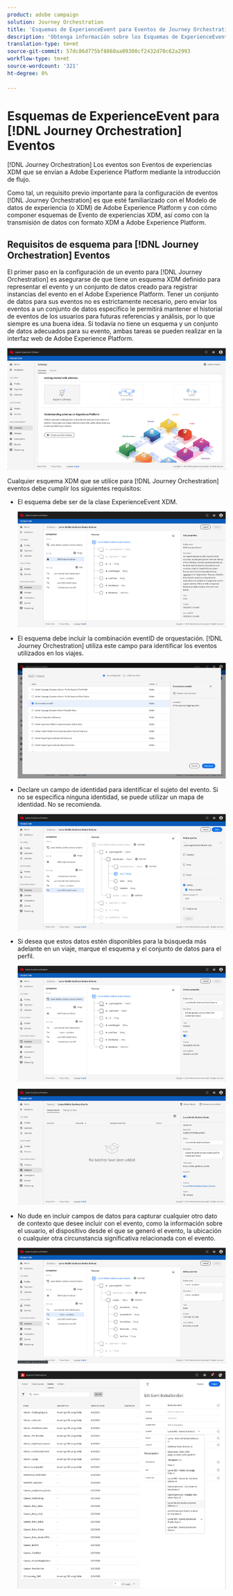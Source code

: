 ```yaml
---
product: adobe campaign
solution: Journey Orchestration
title: 'Esquemas de ExperienceEvent para Eventos de Journey Orchestration '
description: 'Obtenga información sobre los Esquemas de ExperienceEvent para Eventos de Journey Orchestration '
translation-type: tm+mt
source-git-commit: 57dc86d775bf8860aa09300cf2432d70c62a2993
workflow-type: tm+mt
source-wordcount: '321'
ht-degree: 0%

---
```




# Esquemas de ExperienceEvent para [!DNL Journey Orchestration] Eventos

[!DNL Journey Orchestration] Los eventos son Eventos de experiencias XDM que se envían a Adobe Experience Platform mediante la introducción de flujo.

Como tal, un requisito previo importante para la configuración de eventos [!DNL Journey Orchestration] es que esté familiarizado con el Modelo de datos de experiencia (o XDM) de Adobe Experience Platform y con cómo componer esquemas de Evento de experiencias XDM, así como con la transmisión de datos con formato XDM a Adobe Experience Platform.

## Requisitos de esquema para [!DNL Journey Orchestration] Eventos

El primer paso en la configuración de un evento para [!DNL Journey Orchestration] es asegurarse de que tiene un esquema XDM definido para representar el evento y un conjunto de datos creado para registrar instancias del evento en el Adobe Experience Platform. Tener un conjunto de datos para sus eventos no es estrictamente necesario, pero enviar los eventos a un conjunto de datos específico le permitirá mantener el historial de eventos de los usuarios para futuras referencias y análisis, por lo que siempre es una buena idea. Si todavía no tiene un esquema y un conjunto de datos adecuados para su evento, ambas tareas se pueden realizar en la interfaz web de Adobe Experience Platform.

![](../assets/schema1.png)

Cualquier esquema XDM que se utilice para [!DNL Journey Orchestration] eventos debe cumplir los siguientes requisitos:

* El esquema debe ser de la clase ExperienceEvent XDM.

   ![](../assets/schema2.png)

* El esquema debe incluir la combinación eventID de orquestación. [!DNL Journey Orchestration] utiliza este campo para identificar los eventos utilizados en los viajes.

   ![](../assets/schema3.png)

* Declare un campo de identidad para identificar el sujeto del evento. Si no se especifica ninguna identidad, se puede utilizar un mapa de identidad. No se recomienda.

   ![](../assets/schema4.png)

* Si desea que estos datos estén disponibles para la búsqueda más adelante en un viaje, marque el esquema y el conjunto de datos para el perfil.

   ![](../assets/schema5.png)

   ![](../assets/schema6.png)

* No dude en incluir campos de datos para capturar cualquier otro dato de contexto que desee incluir con el evento, como la información sobre el usuario, el dispositivo desde el que se generó el evento, la ubicación o cualquier otra circunstancia significativa relacionada con el evento.

   ![](../assets/schema7.png)

   ![](../assets/schema8.png)